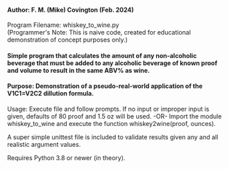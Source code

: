 #### Author: F. M. (Mike) Covington  (Feb. 2024)
Program Filename: whiskey_to_wine.py  
(Programmer's Note:  This is naive code, created for educational demonstration of concept purposes only.)

#### Simple program that calculates the amount of any non-alcoholic beverage that must be added to any alcoholic beverage of known proof and volume to result in the same ABV% as wine.

#### Purpose: Demonstration of a pseudo-real-world application of the V1C1=V2C2 dillution formula.

Usage:  Execute file and follow prompts.  If no input or improper input is given, defaults of 80 proof and 1.5 oz will be used.
  -OR-  Import the module whiskey_to_wine and execute the function whiskey2wine(proof, ounces).

A super simple unittest file is included to validate results given any and all realistic argument values.

Requires Python 3.8 or newer (in theory).
